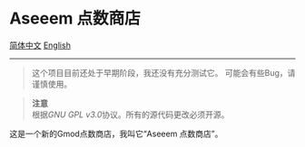 # Aseeem 点数商店

[简体中文](README_CN.md) [English](README.md)

---

> 这个项目目前还处于早期阶段，我还没有充分测试它。 
> 可能会有些Bug，请谨慎使用。

> **注意**  
> 根据*GNU GPL v3.0*协议。所有的源代码更改必须开源。

这是一个新的Gmod点数商店，我叫它“Aseeem 点数商店”。
